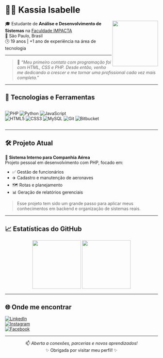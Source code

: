 # 👩‍💻 Kassia Isabelle

<img align="right" height="150" src="https://media.giphy.com/media/ZVik7pBtu9dNS/giphy.gif" />

🎓 Estudante de **Análise e Desenvolvimento de Sistemas** na [Faculdade IMPACTA](https://www.impacta.edu.br/)  
📍 São Paulo, Brasil  
🕒 19 anos | +1 ano de experiência na área de tecnologia  

---

> 💬 *“Meu primeiro contato com programação foi com HTML, CSS e PHP. Desde então, venho me dedicando a crescer e me tornar uma profissional cada vez mais completa.”*

---

## 🚀 Tecnologias e Ferramentas
<div style="display: flex; flex-wrap: wrap; gap: 8px;">
  
![PHP](https://img.shields.io/badge/PHP-777BB4?style=for-the-badge&logo=php&logoColor=white)
![Python](https://img.shields.io/badge/Python-306998?style=for-the-badge&logo=python&logoColor=FFD43B)
![JavaScript](https://img.shields.io/badge/JavaScript-F7DF1E?style=for-the-badge&logo=javascript&logoColor=black)  
![HTML5](https://img.shields.io/badge/HTML5-E34F26?style=for-the-badge&logo=html5&logoColor=white)
![CSS3](https://img.shields.io/badge/CSS3-1572B6?style=for-the-badge&logo=css3&logoColor=white)
![MySQL](https://img.shields.io/badge/MySQL-4479A1?style=for-the-badge&logo=mysql&logoColor=white)
![Git](https://img.shields.io/badge/Git-F05032?style=for-the-badge&logo=git&logoColor=white)
![Bitbucket](https://img.shields.io/badge/Bitbucket-0052CC?style=for-the-badge&logo=bitbucket&logoColor=white)

</div>

---

## 🛠️ Projeto Atual

🛫 **Sistema Interno para Companhia Aérea**  
Projeto pessoal em desenvolvimento com PHP, focado em:

- ✅ Gestão de funcionários  
- ✈️ Cadastro e manutenção de aeronaves  
- 🗺️ Rotas e planejamento  
- 📊 Geração de relatórios gerenciais  

> Esse projeto tem sido um grande passo para aplicar meus conhecimentos em backend e organização de sistemas reais.

---

## 📈 Estatísticas do GitHub

<div align="center">
  <img height="160em" src="https://github-readme-stats.vercel.app/api?username=kaahmarqss&show_icons=true&theme=tokyonight&hide=stars"/>
  <img height="160em" src="https://github-readme-stats.vercel.app/api/top-langs/?username=kaahmarqss&layout=compact&theme=tokyonight"/>
</div>

---

## 🌐 Onde me encontrar

[![LinkedIn](https://img.shields.io/badge/-LinkedIn-blue?style=flat-square&logo=LinkedIn&logoColor=white)](https://www.linkedin.com/in/kassia-isabelle-da-cruz-marques-b3b511312)  
[![Instagram](https://img.shields.io/badge/-Instagram-E1306C?style=flat-square&logo=Instagram&logoColor=white)](https://www.instagram.com/_kassiamarqs/)  
[![Facebook](https://img.shields.io/badge/-Facebook-1877F2?style=flat-square&logo=Facebook&logoColor=white)](https://www.facebook.com/share/15AN28MkgW/)

---

<div align="center">

📫 *Aberta a conexões, parcerias e novos aprendizados!*  
✨ Obrigada por visitar meu perfil! ✨

</div>
